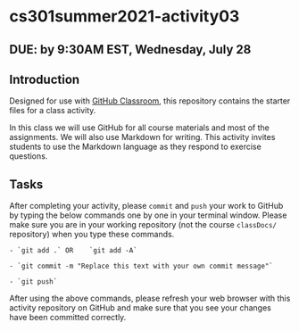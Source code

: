 # cs301summer2021-activity03

## DUE: by 9:30AM EST, Wednesday, July 28

## Introduction

Designed for use with [GitHub Classroom](https://classroom.github.com/), this repository
contains the starter files for a class activity.

In this class we will use GitHub for all course materials and most of the assignments. We will also
use Markdown for writing. This activity invites students to use the Markdown language as they respond to exercise questions.

## Tasks

After completing your activity, please `commit` and `push` your work to GitHub by typing the below commands one by one in your terminal window. Please make sure you are in your working repository (not the course `classDocs/` repository) when you type these commands.

	- `git add .` OR 	`git add -A`

	- `git commit -m "Replace this text with your own commit message"`

	- `git push`

After using the above commands, please refresh your web browser with this activity repository on GitHub and make sure that you see your changes have been committed correctly.
